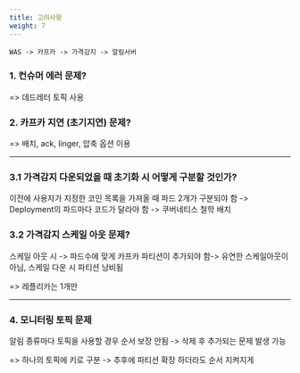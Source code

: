 ```yaml
---
title: 고려사항
weight: 7
---
```

```
WAS -> 카프카 -> 가격감지 -> 알림서버
```
### 1. 컨슈머 에러 문제?
=> 데드레터 토픽 사용

### 2. 카프카 지연 (초기지연) 문제? 
=> 배치, ack, linger, 압축 옵션 이용

---
### 3.1 가격감지 다운되었을 때 초기화 시 어떻게 구분할 것인가?
이전에 사용자가 지정한 코인 목록을 가져올 때 파드 2개가 구분되야 함 -> Deployment의 파드마다 코드가 달라야 함 -> 쿠버네티스 철학 배치

### 3.2 가격감지 스케일 아웃 문제?
스케일 아웃 시 -> 파드수에 맞게 카프카 파티션이 추가되야 함-> 유연한 스케일아웃이 아님, 스케일 다운 시 파티션 낭비됨

=> 레플리카는 1개만

---
### 4. 모니터링 토픽 문제
알림 종류마다 토픽을 사용할 경우 순서 보장 안됨 -> 삭제 후 추가되는 문제 발생 가능

=> 하나의 토픽에 키로 구분 -> 추후에 파티션 확장 하더라도 순서 지켜지게